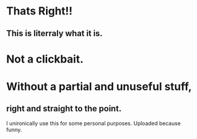 # Thats Right!!
## This is literraly what it is.

# Not a clickbait.

# Without a partial and unuseful stuff,
## right and straight to the point.

I unironically use this for some personal purposes.
Uploaded because funny.
